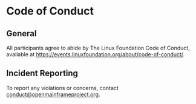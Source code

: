 # Code of Conduct

## General 

All participants agree to abide by The Linux Foundation Code of Conduct, available at https://events.linuxfoundation.org/about/code-of-conduct/.

## Incident Reporting

To report any violations or concerns, contact conduct@openmainframeproject.org.
